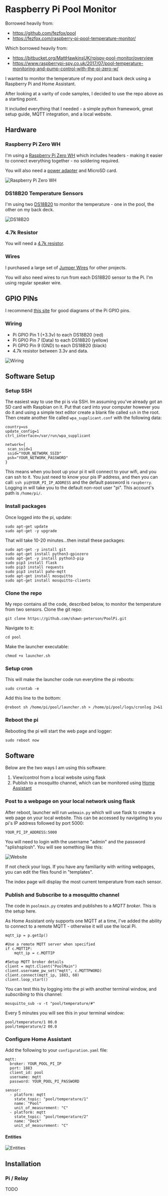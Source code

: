 # Raspberry Pi Pool Monitor

Borrowed heavily from:
* https://github.com/fezfox/pool
* https://fezfox.com/raspberry-pi-pool-temperature-monitor/

Which borrowed heavily from:
* https://bitbucket.org/MattHawkinsUK/rpispy-pool-monitor/overview
* https://www.raspberrypi-spy.co.uk/2017/07/pool-temperature-monitoring-and-pump-control-with-the-pi-zero-w/

I wanted to monitor the temperature of my pool and back deck using a Raspberry Pi and Home Assistant.

After looking at a varity of code samples, I decided to use the repo above as a starting point.

It included everything that I needed - a simple python framework, great setup guide, MQTT integration, and a local website.

## Hardware

### Raspberry Pi Zero WH

I'm using a [Raspberry Pi Zero WH](https://www.buyapi.ca/product/raspberry-pi-zero-wireless-wh-pre-soldered-header/) which includes headers - making it easier to connect everything together - no soldering required.

You will also need a [power adapter](https://www.buyapi.ca/product/wall-adapter-power-supply-5-25v-dc-2-4a-usb-micro-b/) and MicroSD card.

![Raspberry Pi Zero WH](https://www.dropbox.com/s/lhmufa7vozinh3h/IMG_20190602_201854.jpg?raw=1)

### DS18B20 Temperature Sensors

I'm using two [DS18B20](https://www.amazon.ca/gp/product/B012C597T0/ref=ppx_yo_dt_b_asin_title_o01_s00?ie=UTF8&psc=1) to monitor the temperature - one in the pool, the other on my back deck.

![DS18B20](https://www.dropbox.com/s/qu1bncirjp3p7ye/DS18B20.jpg?raw=1)

### 4.7k Resistor

You will need a [4.7k resistor](https://www.buyapi.ca/product/resistor-4-7k-ohm-14w-5-axial-pack-of-10/).

### Wires

I purchased a large set of [Jumper Wires](https://www.amazon.ca/gp/product/B01C84WKN0/ref=ppx_yo_dt_b_asin_title_o01_s00?ie=UTF8&psc=1) for other projects.

You will also need wires to run from each DS18B20 sensor to the Pi. I'm using regular speaker wire.

## GPIO PINs

I recommend [this site](https://pinout.xyz) for good diagrams of the Pi GPIO pins.

### Wiring

* Pi GPIO Pin 1 (+3.3v) to each DS18B20 (red)
* Pi GPIO Pin 7 (Data) to each DS18B20 (yellow)
* Pi GPIO Pin 9 (GND) to each DS18B20 (black)
* 4.7k resistor between 3.3v and data.

![Wiring](https://www.dropbox.com/s/idwx8tkvhhqfvsd/Wiring.png?raw=1)

## Software Setup

### Setup SSH
The easiest way to use the pi is via SSH. Im assuming you've already got an SD card with Raspbian on it. Put that card into your computer however you do it and using a simple text editor create a blank file called `ssh` in the root. Then create another file called `wpa_supplicant.conf` with the following data:

```
country=us
update_config=1
ctrl_interface=/var/run/wpa_supplicant

network={
 scan_ssid=1
 ssid="YOUR_NETWORK_SSID"
 psk="YOUR_NETWORK_PASSWORD"
}
```

This means when you boot up your pi it will connect to your wifi, and you can ssh to it. You just need to know your pis IP address, and then you can call:
`ssh pi@YOUR_PI_IP_ADDRESS` and the default password is `raspberry`. Logging in will take you to the default non-root user "pi". This account's path is  `/home/pi/`.

### Install packages
Once logged into the pi, update:
```
sudo apt-get update
sudo apt-get -y upgrade
```
That will take 10-20 minutes...then install these packages:
```
sudo apt-get -y install git
sudo apt-get install python3-gpiozero
sudo apt-get -y install python3-pip
sudo pip3 install flask
sudo pip3 install requests
sudo pip3 install paho-mqtt
sudo apt-get install mosquitto
sudo apt-get install mosquitto-clients
```

### Clone the repo
My repo contains all the code, described below, to monitor the temperature from two sensors. Clone the git repo:
```
git clone https://github.com/shawn-peterson/PoolPi.git
```

Navigate to it:
```
cd pool
```

Make the launcher executable:
```
chmod +x launcher.sh
```

### Setup cron
This will make the launcher code run everytime the pi reboots:
```
sudo crontab -e
```
Add this line to the bottom:
```
@reboot sh /home/pi/pool/launcher.sh > /home/pi/pool/logs/cronlog 2>&1
```

### Reboot the pi
Rebooting the pi will start the web page and logger:
```
sudo reboot now
```

## Software
Below are the two ways I am using this software:

1. View/control from a local website using flask
1. Publish to a mosquitto channel, which can be monitored using [Home Assistant](https://www.home-assistant.io)

### Post to a webpage on your local network using flask
After reboot, launcher will run `webmain.py` which will use flask to create a web page on your local website. This can be accessed by navigating to you pi's IP address followed by port 5000:
```
YOUR_PI_IP_ADDRESS:5000
```
You will need to login with the username "admin" and the password "splishsplosh". You will see something like this:

![Website](https://www.dropbox.com/s/idwx8tkvhhqfvsd/Wiring.png?raw=1)

If not check your logs. If you have any familiarity with writing webpages, you can edit the files found in "templates".

The index page will display the most current temperature from each sensor.

### Publish and Subscribe to a mosquitto channel
The code in `poolmain.py` creates and publishes to a *MQTT broker*. This is the setup here.

As Home Assistant only supports one MQTT at a time, I've added the ability to connect to a remote MQTT - otherwise it will use the local Pi.

```
mqtt_ip = p.getIp()

#Use a remote MQTT server when specified
if c.MQTTIP:
    mqtt_ip = c.MQTTIP

#Setup MQTT broker details
client = mqtt.Client("PoolMain")
client.username_pw_set("mqtt", c.MQTTPWORD)
client.connect(mqtt_ip, 1883, 60)
client.loop_start()
```

You can test this by logging into the pi with another terminal window, and *subscribing* to this channel:
```
mosquitto_sub -v -t "pool/temperature/#"
```

Every 5 minutes you will see this in your terminal window:
```
pool/temperature/1 00.0
pool/temperature/2 00.0
```

### Configure Home Assistant

Add the following to your `configuration.yaml` file:

```
mqtt:
  broker: YOUR_POOL_PI_IP
  port: 1883
  client_id: pool
  username: mqtt
  password: YOUR_POOL_PI_PASSWORD
  
sensor:
  - platform: mqtt
    state_topic: "pool/temperature/1"
    name: "Pool"
    unit_of_measurement: "C"
  - platform: mqtt
    state_topic: "pool/temperature/2"
    name: "Deck"
    unit_of_measurement: "C"
```

#### Entities

![Entities](https://www.dropbox.com/s/64ked51hwj3wsnp/HA1.JPG?raw=1)

## Installation

### Pi / Relay

TODO